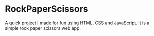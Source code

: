 # RockPaperScissors
A quick project I made for fun using HTML, CSS and JavaScript. It is a simple rock paper scissors web app.
